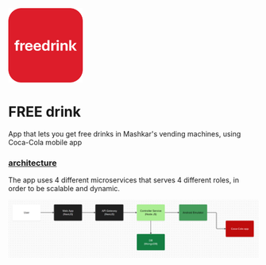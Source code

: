 <img src="./images/logo.png" width="150" alt="Logo">

# FREE drink
App that lets you get free drinks in Mashkar's vending machines, using Coca-Cola mobile app

### [architecture](https://app.mural.co/t/itay8551/m/itay8551/1752693611209/fe5335e99879d91c5c3d280d601a52f926b069ff?sender=u0dbdfe75ac37c4db47a09051)
The app uses 4 different microservices that serves 4 different roles, in order to be scalable and dynamic.

![Architecture](/images/architecture.png)

